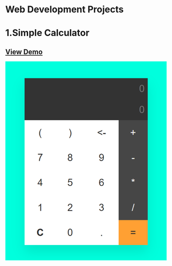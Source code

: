 # Web Development Projects
# 1.Simple Calculator

## [View Demo](https://ashutosh-pmishra.github.io/Web-Development-Project/1-Simple_Calculator/)
![logo](https://github.com/Ashutosh-PMishra/Web-Development-Project/blob/main/1-Simple_Calculator/Preview.png)
